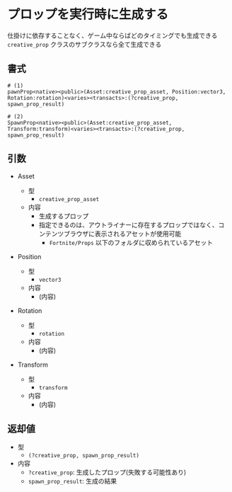 # プロップを実行時に生成する

仕掛けに依存することなく、ゲーム中ならばどのタイミングでも生成できる
`creative_prop` クラスのサブクラスなら全て生成できる

## 書式

```Verse
# (1)
pawnProp<native><public>(Asset:creative_prop_asset, Position:vector3, Rotation:rotation)<varies><transacts>:(?creative_prop, spawn_prop_result)

# (2)
SpawnProp<native><public>(Asset:creative_prop_asset, Transform:transform)<varies><transacts>:(?creative_prop, spawn_prop_result)
```

## 引数

- Asset
  - 型
    - `creative_prop_asset`
  - 内容
    - 生成するプロップ
    - 指定できるのは、アウトライナーに存在するプロップではなく、コンテンツブラウザに表示されるアセットが使用可能
      - `Fortnite/Props` 以下のフォルダに収められているアセット

- Position
  - 型
    - `vector3`
  - 内容
    - (内容)

- Rotation
  - 型
    - `rotation`
  - 内容
    - (内容)

- Transform
  - 型
    - `transform`
  - 内容
    - (内容)

## 返却値

- 型
  - `(?creative_prop, spawn_prop_result)`
- 内容
  - `?creative_prop`: 生成したプロップ(失敗する可能性あり)
  - `spawn_prop_result`: 生成の結果
